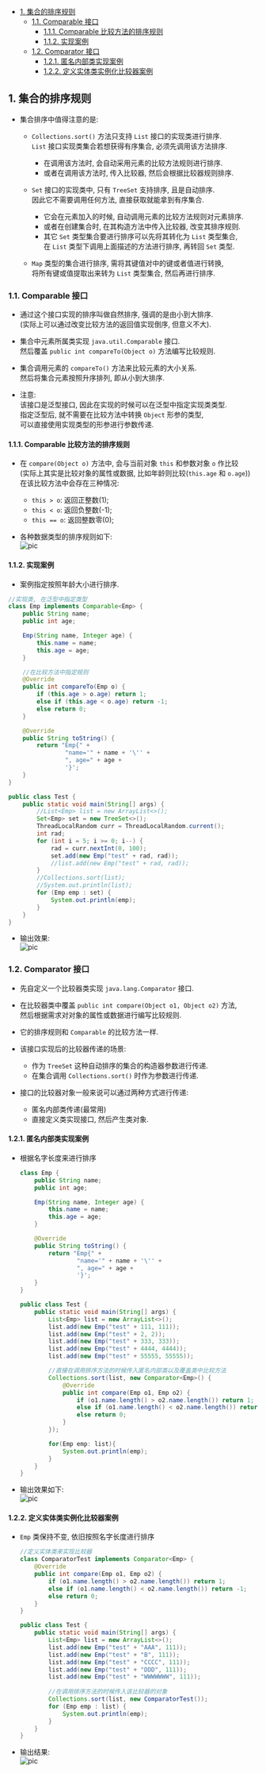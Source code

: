 <!-- TOC -->

- [1. 集合的排序规则](#1-集合的排序规则)
  - [1.1. Comparable 接口](#11-comparable-接口)
    - [1.1.1. Comparable 比较方法的排序规则](#111-comparable-比较方法的排序规则)
    - [1.1.2. 实现案例](#112-实现案例)
  - [1.2. Comparator 接口](#12-comparator-接口)
    - [1.2.1. 匿名内部类实现案例](#121-匿名内部类实现案例)
    - [1.2.2. 定义实体类实例化比较器案例](#122-定义实体类实例化比较器案例)

<!-- /TOC -->

## 1. 集合的排序规则
- 集合排序中值得注意的是:  
  - `Collections.sort()` 方法只支持 `List` 接口的实现类进行排序.  
    `List` 接口实现类集合若想获得有序集合, 必须先调用该方法排序.  
    - 在调用该方法时, 会自动采用元素的比较方法规则进行排序.  
    - 或者在调用该方法时, 传入比较器, 然后会根据比较器规则排序.
  
  - `Set` 接口的实现类中, 只有 `TreeSet` 支持排序, 且是自动排序.   
    因此它不需要调用任何方法, 直接获取就能拿到有序集合.   
    - 它会在元素加入的时候, 自动调用元素的比较方法规则对元素排序.  
    - 或者在创建集合时, 在其构造方法中传入比较器, 改变其排序规则.  
    - 其它 `Set` 类型集合要进行排序可以先将其转化为 `List` 类型集合,  
      在 `List` 类型下调用上面描述的方法进行排序, 再转回 `Set` 类型.
  
  - `Map` 类型的集合进行排序, 需将其键值对中的键或者值进行转换,  
    将所有键或值提取出来转为 `List` 类型集合, 然后再进行排序.

### 1.1. Comparable 接口  
- 通过这个接口实现的排序叫做自然排序, 强调的是由小到大排序.  
  (实际上可以通过改变比较方法的返回值实现倒序, 但意义不大).
  
- 集合中元素所属类实现 `java.util.Comparable` 接口.   
  然后覆盖 `public int compareTo(Object o)` 方法编写比较规则.

- 集合调用元素的 `compareTo()` 方法来比较元素的大小关系.  
  然后将集合元素按照升序排列, 即从小到大排序.  

- 注意:  
  该接口是泛型接口, 因此在实现的时候可以在泛型中指定实现类类型.  
  指定泛型后, 就不需要在比较方法中转换 `Object` 形参的类型,  
  可以直接使用实现类型的形参进行参数传递.

#### 1.1.1. Comparable 比较方法的排序规则
- 在 `compare(Object o)` 方法中, 会与当前对象 `this` 和参数对象 `o` 作比较  
(实际上其实是比较对象的属性或数据, 比如年龄则比较(`this.age` 和 `o.age`))  
在该比较方法中会存在三种情况:  
  - `this > o`: 返回正整数(1);
  - `this < o`: 返回负整数(-1);
  - `this == o`: 返回整数零(0);

- 各种数据类型的排序规则如下:  
![pic](../99.images/2021-01-25-10-37-33.png)


#### 1.1.2. 实现案例  
- 案例指定按照年龄大小进行排序.
```java
//实现类, 在泛型中指定类型
class Emp implements Comparable<Emp> {
    public String name;
    public int age;

    Emp(String name, Integer age) {
        this.name = name;
        this.age = age;
    }

    //在比较方法中指定规则
    @Override
    public int compareTo(Emp o) {
        if (this.age > o.age) return 1;
        else if (this.age < o.age) return -1;
        else return 0;
    }

    @Override
    public String toString() {
        return "Emp{" +
                "name='" + name + '\'' +
                ", age=" + age +
                '}';
    }
}

public class Test {
    public static void main(String[] args) {
        //List<Emp> list = new ArrayList<>();
        Set<Emp> set = new TreeSet<>();
        ThreadLocalRandom curr = ThreadLocalRandom.current();
        int rad;
        for (int i = 5; i >= 0; i--) {
            rad = curr.nextInt(0, 100);
            set.add(new Emp("test" + rad, rad));
            //list.add(new Emp("test" + rad, rad));
        }
        //Collections.sort(list);
        //System.out.println(list);
        for (Emp emp : set) {
            System.out.println(emp);
        }
    }
}
```
- 输出效果:  
  ![pic](../99.images/2021-01-25-17-02-23.png)

### 1.2. Comparator 接口  
- 先自定义一个比较器类实现 `java.lang.Comparator` 接口.

- 在比较器类中覆盖 `public int compare(Object o1, Object o2)` 方法,  
  然后根据需求对对象的属性或数据进行编写比较规则.

- 它的排序规则和 `Comparable` 的比较方法一样.

- 该接口实现后的比较器传递的场景:  
  - 作为 `TreeSet` 这种自动排序的集合的构造器参数进行传递.  
  - 在集合调用 `Collections.sort()` 时作为参数进行传递.  

- 接口的比较器对象一般来说可以通过两种方式进行传递:  
  - 匿名内部类传递(最常用)
  - 直接定义类实现接口, 然后产生类对象.


#### 1.2.1. 匿名内部类实现案例
- 根据名字长度来进行排序
  ```java
  class Emp {
      public String name;
      public int age;

      Emp(String name, Integer age) {
          this.name = name;
          this.age = age;
      }

      @Override
      public String toString() {
          return "Emp{" +
                  "name='" + name + '\'' +
                  ", age=" + age +
                  '}';
      }
  }

  public class Test {
      public static void main(String[] args) {
          List<Emp> list = new ArrayList<>();
          list.add(new Emp("test" + 111, 111));
          list.add(new Emp("test" + 2, 2));
          list.add(new Emp("test" + 333, 333));
          list.add(new Emp("test" + 4444, 4444));
          list.add(new Emp("test" + 55555, 55555));

          //直接在调用排序方法的时候传入匿名内部类以及覆盖类中比较方法
          Collections.sort(list, new Comparator<Emp>() {
              @Override
              public int compare(Emp o1, Emp o2) {
                  if (o1.name.length() > o2.name.length()) return 1;
                  else if (o1.name.length() < o2.name.length()) return -1;
                  else return 0;
              }
          });

          for(Emp emp: list){
              System.out.println(emp);
          }
      }
  }
  ```

- 输出效果如下:  
  ![pic](../99.images/2021-01-25-16-40-54.png)


#### 1.2.2. 定义实体类实例化比较器案例
- `Emp` 类保持不变, 依旧按照名字长度进行排序
  ```java
  //定义实体类来实现比较器
  class ComparatorTest implements Comparator<Emp> {
      @Override
      public int compare(Emp o1, Emp o2) {
          if (o1.name.length() > o2.name.length()) return 1;
          else if (o1.name.length() < o2.name.length()) return -1;
          else return 0;
      }
  }

  public class Test {
      public static void main(String[] args) {
          List<Emp> list = new ArrayList<>();
          list.add(new Emp("test" + "AAA", 111));
          list.add(new Emp("test" + "B", 111));
          list.add(new Emp("test" + "CCCC", 111));
          list.add(new Emp("test" + "DDD", 111));
          list.add(new Emp("test" + "WWWWWWW", 111));
          
          //在调用排序方法的时候传入该比较器的对象
          Collections.sort(list, new ComparatorTest());
          for (Emp emp : list) {
              System.out.println(emp);
          }
      }
  }
  ```

- 输出结果:  
  ![pic](../99.images/2021-01-25-16-59-26.png)